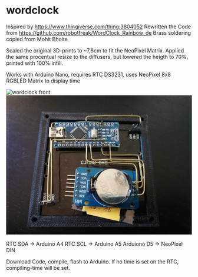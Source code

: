 # wordclock

Inspired by https://www.thingiverse.com/thing:3804052
Rewritten the Code from https://github.com/robotfreak/WordClock_Rainbow_de
Brass soldering copied from Mohit Bhoite

Scaled the original 3D-prints to ~7,8cm to fit the NeoPixel Matrix. Applied the same procentual resize to the diffusers, but lowered the heigth to 70%, printed with 100% infill.

Works with Arduino Nano, requires RTC DS3231, uses NeoPixel 8x8 RGBLED Matrix to display time

![wordclock front](/master/images/wordclock_front.jpg)
![wordclock back](https://raw.githubusercontent.com/itaddo/wordclock/master/images/wordclock_back.jpg)

RTC SDA -> Arduino A4
RTC SCL -> Arduino A5
Arduiono D5 -> NeoPixel DIN

Download Code, compile, flash to Arduino. If no time is set on the RTC, compiling-time will be set.
